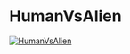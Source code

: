 # HumanVsAlien
[![HumanVsAlien](https://i.ytimg.com/vi/9b-9mUmx-Yw/maxresdefault.jpg)](https://www.youtube.com/watch?v=9b-9mUmx-Yw)
